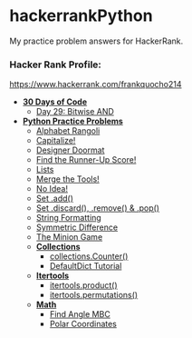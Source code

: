 # hackerrankPython

My practice problem answers for HackerRank.

### Hacker Rank Profile:

https://www.hackerrank.com/frankquocho214

- **[30 Days of Code](30-Days-of-Code)**
  * [Day 29: Bitwise AND](30-Days-of-Code/day-29-bitwise-and)
- **[Python Practice Problems](Practice-Problems)**
  * [Alphabet Rangoli](Practice-Problems/alphabet-rangoli)
  * [Capitalize!](Practice-Problems/capitalize)
  * [Designer Doormat](Practice-Problems/designer-doormat)
  * [Find the Runner-Up Score!](Practice-Problems/find-the-runner-up-score)
  * [Lists](Practice-Problems/lists)
  * [Merge the Tools!](Practice-Problems/merge-the-tools)
  * [No Idea!](Practice-Problems/no-idea)
  * [Set .add()](Practice-Problems/set-add)
  * [Set .discard(), .remove() & .pop()](Practice-Problems/set-discard-remove-pop)
  * [String Formatting](Practice-Problems/string-formatting)
  * [Symmetric Difference](Practice-Problems/symmetric-difference)
  * [The Minion Game](Practice-Problems/the-minion-game)
  - **[Collections](python/collections)**
      * [collections.Counter()](python/collections/counter)
      * [DefaultDict Tutorial](python/collections/defaultdict)
  - **[Itertools](python/itertools)**
      * [itertools.product()](python/itertools/product)
      * [itertools.permutations()](python/itertools.permutations)
  - **[Math](python/math)**
      * [Find Angle MBC](python/math/find-angle-mbc)
      * [Polar Coordinates](python/math/polar-coordinates)
